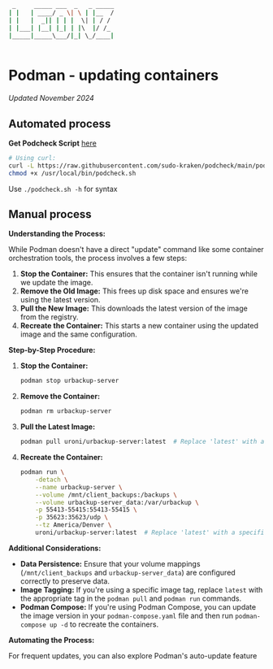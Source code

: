 ```bash
 _     _____ ___  _   _ _____
| |   | ____/ _ \| \ | |__  /
| |   |  _|| | | |  \| | / / 
| |___| |__| |_| | |\  |/ /_ 
|_____|_____\___/|_| \_/____|
                             
```
# Podman - updating containers
_Updated November 2024_

## Automated process
**Get Podcheck Script**  [here](https://github.com/sudo-kraken/podcheck?ref=selfh.st)
```bash
# Using curl:
curl -L https://raw.githubusercontent.com/sudo-kraken/podcheck/main/podcheck.sh -o /usr/local/bin/podcheck.sh
chmod +x /usr/local/bin/podcheck.sh
```
Use `./podcheck.sh -h` for syntax

## Manual process

**Understanding the Process:**

While Podman doesn't have a direct "update" command like some container orchestration tools, the process involves a few steps:

1. **Stop the Container:** This ensures that the container isn't running while we update the image.
2. **Remove the Old Image:** This frees up disk space and ensures we're using the latest version.
3. **Pull the New Image:** This downloads the latest version of the image from the registry.
4. **Recreate the Container:** This starts a new container using the updated image and the same configuration.

**Step-by-Step Procedure:**

1. **Stop the Container:**
   ```bash
   podman stop urbackup-server
   ```

2. **Remove the Container:**
   ```bash
   podman rm urbackup-server
   ```

3. **Pull the Latest Image:**
   ```bash
   podman pull uroni/urbackup-server:latest  # Replace 'latest' with a specific tag if needed
   ```

4. **Recreate the Container:**
   ```bash
   podman run \
       -detach \
       --name urbackup-server \
       --volume /mnt/client_backups:/backups \
       --volume urbackup-server_data:/var/urbackup \
       -p 55413-55415:55413-55415 \
       -p 35623:35623/udp \
       --tz America/Denver \
       uroni/urbackup-server:latest  # Replace 'latest' with a specific tag if needed
   ```

**Additional Considerations:**

- **Data Persistence:** Ensure that your volume mappings (`/mnt/client_backups` and `urbackup-server_data`) are configured correctly to preserve data.
- **Image Tagging:** If you're using a specific image tag, replace `latest` with the appropriate tag in the `podman pull` and `podman run` commands.
- **Podman Compose:** If you're using Podman Compose, you can update the image version in your `podman-compose.yaml` file and then run `podman-compose up -d` to recreate the containers.

**Automating the Process:**

For frequent updates, you can also explore Podman's auto-update feature